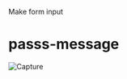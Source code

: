 Make form input
# passs-message
![Capture](https://user-images.githubusercontent.com/103631772/222380217-d3f8f1fa-8691-4b0f-baec-fcff2bbee658.PNG)
